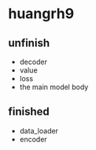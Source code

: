 # huangrh9
## unfinish
 - decoder
 - value
 - loss
 - the main model body


## finished
 - data_loader
 - encoder
